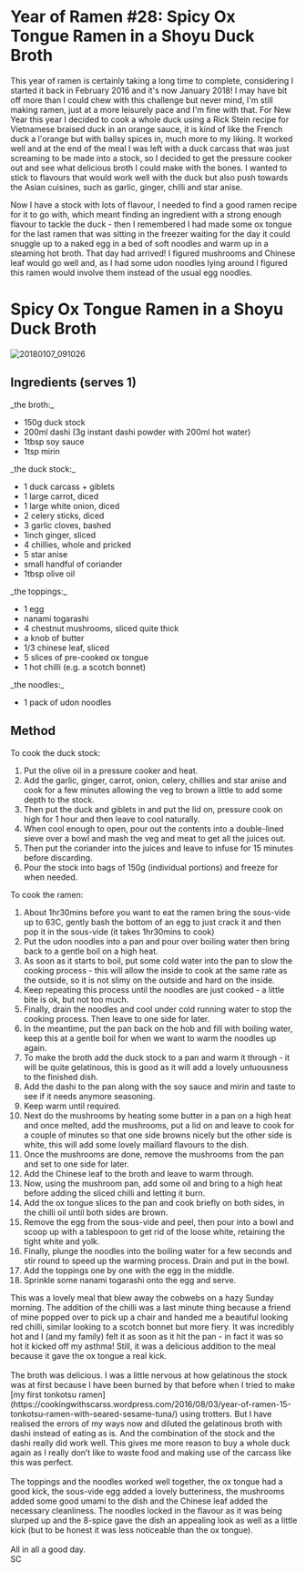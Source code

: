 # Year of Ramen #28: Spicy Ox Tongue Ramen in a Shoyu Duck Broth

This year of ramen is certainly taking a long time to complete, considering I started it back in February 2016 and it's now January 2018! I may have bit off more than I could chew with this challenge but never mind, I'm still making ramen, just at a more leisurely pace and I'm fine with that. For New Year this year I decided to cook a whole duck using a Rick Stein recipe for Vietnamese braised duck in an orange sauce, it is kind of like the French duck a l'orange but with ballsy spices in, much more to my liking. It worked well and at the end of the meal I was left with a duck carcass that was just screaming to be made into a stock, so I decided to get the pressure cooker out and see what delicious broth I could make with the bones. I wanted to stick to flavours that would work well with the duck but also push towards the Asian cuisines, such as garlic, ginger, chilli and star anise.

Now I have a stock with lots of flavour, I needed to find a good ramen recipe for it to go with, which meant finding an ingredient with a strong enough flavour to tackle the duck - then I remembered I had made some ox tongue for the last ramen that was sitting in the freezer waiting for the day it could snuggle up to a naked egg in a bed of soft noodles and warm up in a steaming hot broth. That day had arrived! I figured mushrooms and Chinese leaf would go well and, as I had some udon noodles lying around I figured this ramen would involve them instead of the usual egg noodles.

# Spicy Ox Tongue Ramen in a Shoyu Duck Broth

![20180107_091026](https://cookingwithscarss.files.wordpress.com/2018/01/20180107_091026.jpg?w=2048)

## **Ingredients (serves 1)**

<div>_the broth:_</div>

<div>

* 150g duck stock
* 200ml dashi (3g instant dashi powder with 200ml hot water)
* 1tbsp soy sauce
* 1tsp mirin

</div>

<div>_the duck stock:_</div>

<div>

* 1 duck carcass + giblets
* 1 large carrot, diced
* 1 large white onion, diced
* 2 celery sticks, diced
* 3 garlic cloves, bashed
* 1inch ginger, sliced
* 4 chillies, whole and pricked
* 5 star anise
* small handful of coriander
* 1tbsp olive oil

</div>

<div>_the toppings:_</div>

<div>

* 1 egg
* nanami togarashi
* 4 chestnut mushrooms, sliced quite thick
* a knob of butter
* 1/3 chinese leaf, sliced
* 5 slices of pre-cooked ox tongue
* 1 hot chilli (e.g. a scotch bonnet)

<div>_the noodles:_</div>

<div>

* 1 pack of udon noodles

</div>

</div>

## Method

<div>To cook the duck stock:</div>

<div>

1. Put the olive oil in a pressure cooker and heat.
2. Add the garlic, ginger, carrot, onion, celery, chillies and star anise and cook for a few minutes allowing the veg to brown a little to add some depth to the stock.
3. Then put the duck and giblets in and put the lid on, pressure cook on high for 1 hour and then leave to cool naturally.
4. When cool enough to open, pour out the contents into a double-lined sieve over a bowl and mash the veg and meat to get all the juices out.
5. Then put the coriander into the juices and leave to infuse for 15 minutes before discarding.
6. Pour the stock into bags of 150g (individual portions) and freeze for when needed.

<div>To cook the ramen:</div>

</div>

<div>

1. About 1hr30mins before you want to eat the ramen bring the sous-vide up to 63C, gently bash the bottom of an egg to just crack it and then pop it in the sous-vide (it takes 1hr30mins to cook)
2. Put the udon noodles into a pan and pour over boiling water then bring back to a gentle boil on a high heat.
3. As soon as it starts to boil, put some cold water into the pan to slow the cooking process - this will allow the inside to cook at the same rate as the outside, so it is not slimy on the outside and hard on the inside.
4. Keep repeating this process until the noodles are just cooked - a little bite is ok, but not too much.
5. Finally, drain the noodles and cool under cold running water to stop the cooking process. Then leave to one side for later.
6. In the meantime, put the pan back on the hob and fill with boiling water, keep this at a gentle boil for when we want to warm the noodles up again.
7. To make the broth add the duck stock to a pan and warm it through - it will be quite gelatinous, this is good as it will add a lovely untuousness to the finished dish.
8. Add the dashi to the pan along with the soy sauce and mirin and taste to see if it needs anymore seasoning.
9. Keep warm until required.
10. Next do the mushrooms by heating some butter in a pan on a high heat and once melted, add the mushrooms, put a lid on and leave to cook for a couple of minutes so that one side browns nicely but the other side is white, this will add some lovely maillard flavours to the dish.
11. Once the mushrooms are done, remove the mushrooms from the pan and set to one side for later.
12. Add the Chinese leaf to the broth and leave to warm through.
13. Now, using the mushroom pan, add some oil and bring to a high heat before adding the sliced chilli and letting it burn.
14. Add the ox tongue slices to the pan and cook briefly on both sides, in the chilli oil until both sides are brown.
15. Remove the egg from the sous-vide and peel, then pour into a bowl and scoop up with a tablespoon to get rid of the loose white, retaining the tight white and yolk.
16. Finally, plunge the noodles into the boiling water for a few seconds and stir round to speed up the warming process. Drain and put in the bowl.
17. Add the toppings one by one with the egg in the middle.
18. Sprinkle some nanami togarashi onto the egg and serve.

</div>

<div></div>

<div>This was a lovely meal that blew away the cobwebs on a hazy Sunday morning. The addition of the chilli was a last minute thing because a friend of mine popped over to pick up a chair and handed me a beautiful looking red chilli, similar looking to a scotch bonnet but more fiery. It was incredibly hot and I (and my family) felt it as soon as it hit the pan - in fact it was so hot it kicked off my asthma! Still, it was a delicious addition to the meal because it gave the ox tongue a real kick.</div>

<div> </div>

<div>The broth was delicious. I was a little nervous at how gelatinous the stock was at first because I have been burned by that before when I tried to make [my first tonkotsu ramen](https://cookingwithscarss.wordpress.com/2016/08/03/year-of-ramen-15-tonkotsu-ramen-with-seared-sesame-tuna/) using trotters. But I have realised the errors of my ways now and diluted the gelatinous broth with dashi instead of eating as is. And the combination of the stock and the dashi really did work well. This gives me more reason to buy a whole duck again as I really don’t like to waste food and making use of the carcass like this was perfect.</div>

<div> </div>

<div>The toppings and the noodles worked well together, the ox tongue had a good kick, the sous-vide egg added a lovely butteriness, the mushrooms added some good umami to the dish and the Chinese leaf added the necessary cleanliness. The noodles locked in the flavour as it was being slurped up and the 8-spice gave the dish an appealing look as well as a little kick (but to be honest it was less noticeable than the ox tongue).</div>

<div> </div>

<div>All in all a good day.</div>

<div></div>

<div>SC</div>